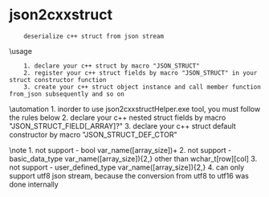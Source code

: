 # json2cxxstruct
		deserialize c++ struct from json stream

 \usage

		1. declare your c++ struct by macro "JSON_STRUCT"
		2. register your c++ struct fields by macro "JSON_STRUCT" in your struct constructor function
		3. create your c++ struct object instance and call member function from_json subsequently and so on

 \automation
    1. inorder to use json2cxxstructHelper.exe tool, you must follow the rules below
		2. declare your c++ nested struct fields by macro "JSON_STRUCT_FIELD[_ARRAY]?"
		3. declare your c++ struct default constructor by macro "JSON_STRUCT_DEF_CTOR"

 \note
		1. not support - bool var_name([array_size])+
		2. not support - basic_data_type var_name([array_size]){2,} other than wchar_t[row][col]
		3. not support - user_defined_type var_name([array_size]){2,}
		4. can only support utf8 json stream, because the conversion from utf8 to utf16 was done internally
